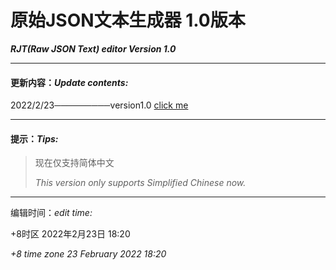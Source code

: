 # **原始JSON文本生成器 1.0版本** 
***RJT(Raw JSON Text) editor Version 1.0***

---
#### 更新内容：*Update contents:*

2022/2/23─────────version1.0 [click me](./version-1.0)

---
#### 提示：*Tips:*
>现在仅支持简体中文
>
>*This version only supports Simplified Chinese now.*
---
编辑时间：*edit time:*

+8时区 2022年2月23日 18:20

*+8 time zone 23 February 2022 18:20*

